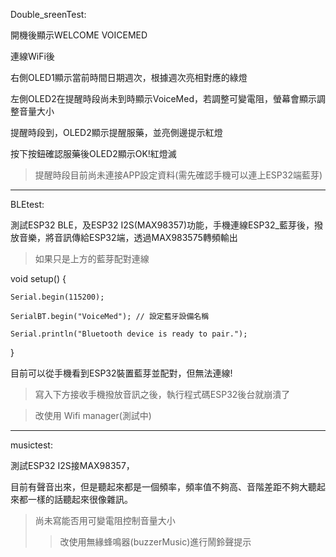 Double_sreenTest:

開機後顯示WELCOME VOICEMED

連線WiFi後

右側OLED1顯示當前時間日期週次，根據週次亮相對應的綠燈

左側OLED2在提醒時段尚未到時顯示VoiceMed，若調整可變電阻，螢幕會顯示調整音量大小

提醒時段到，OLED2顯示提醒服藥，並亮側邊提示紅燈

按下按鈕確認服藥後OLED2顯示OK!紅燈滅

>提醒時段目前尚未連接APP設定資料(需先確認手機可以連上ESP32端藍芽)
----------------------------------------------------------------------------------------------------------
BLEtest:

測試ESP32 BLE，及ESP32 I2S(MAX98357)功能，手機連線ESP32_藍芽後，撥放音樂，將音訊傳給ESP32端，透過MAX983575轉頻輸出

>如果只是上方的藍芽配對連線

void setup() {

    Serial.begin(115200);
    
    SerialBT.begin("VoiceMed"); // 設定藍牙設備名稱
    
    Serial.println("Bluetooth device is ready to pair.");
    
}

目前可以從手機看到ESP32裝置藍芽並配對，但無法連線!

>寫入下方接收手機撥放音訊之後，執行程式碼ESP32後台就崩潰了

>改使用 Wifi manager(測試中)
-----------------------------------------------------------------------------------------------------------
musictest:

測試ESP32 I2S接MAX98357，

目前有聲音出來，但是聽起來都是一個頻率，頻率值不夠高、音階差距不夠大聽起來都一樣的話聽起來很像雜訊。

>尚未寫能否用可變電阻控制音量大小
>>改使用無緣蜂鳴器(buzzerMusic)進行鬧鈴聲提示

